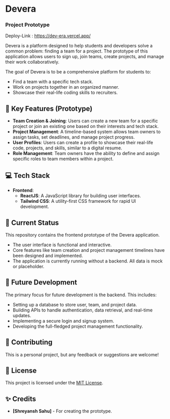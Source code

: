 # Devera

### Project Prototype
Deploy-Link : https://dev-era.vercel.app/


Devera is a platform designed to help students and developers solve a common problem: finding a team for a project. The prototype of this application allows users to sign up, join teams, create projects, and manage their work collaboratively.

The goal of Devera is to be a comprehensive platform for students to:
* Find a team with a specific tech stack.
* Work on projects together in an organized manner.
* Showcase their real-life coding skills to recruiters.

## 🚀 Key Features (Prototype)

* **Team Creation & Joining**: Users can create a new team for a specific project or join an existing one based on their interests and tech stack.
* **Project Management**: A timeline-based system allows team owners to assign tasks, set deadlines, and manage project progress.
* **User Profiles**: Users can create a profile to showcase their real-life code, projects, and skills, similar to a digital resume.
* **Role Management**: Team owners have the ability to define and assign specific roles to team members within a project.

## 💻 Tech Stack

* **Frontend**:
    * **ReactJS**: A JavaScript library for building user interfaces.
    * **Tailwind CSS**: A utility-first CSS framework for rapid UI development.

## 🚧 Current Status

This repository contains the frontend prototype of the Devera application.
* The user interface is functional and interactive.
* Core features like team creation and project management timelines have been designed and implemented.
* The application is currently running without a backend. All data is mock or placeholder.

## 🔧 Future Development

The primary focus for future development is the backend. This includes:
* Setting up a database to store user, team, and project data.
* Building APIs to handle authentication, data retrieval, and real-time updates.
* Implementing a secure login and signup system.
* Developing the full-fledged project management functionality.

## 🤝 Contributing

This is a personal project, but any feedback or suggestions are welcome!

## 📄 License

This project is licensed under the [MIT License](https://opensource.org/licenses/MIT).

## ✨ Credits

* **[Shreyansh Sahu]** - For creating the prototype.
